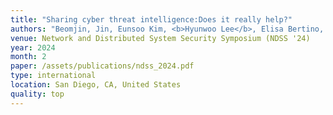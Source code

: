```yaml
---
title: "Sharing cyber threat intelligence:Does it really help?"
authors: "Beomjin, Jin, Eunsoo Kim, <b>Hyunwoo Lee</b>, Elisa Bertino, Doowon Kim, and Hyoungshick Kim"
venue: Network and Distributed System Security Symposium (NDSS '24)
year: 2024
month: 2
paper: /assets/publications/ndss_2024.pdf
type: international
location: San Diego, CA, United States
quality: top
---
```

